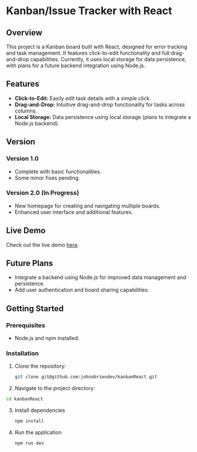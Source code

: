 # Kanban/Issue Tracker with React

## Overview
This project is a Kanban board built with React, designed for error tracking and task management. It features click-to-edit functionality and full drag-and-drop capabilities. Currently, it uses local storage for data persistence, with plans for a future backend integration using Node.js.

## Features
- **Click-to-Edit:** Easily edit task details with a simple click.
- **Drag-and-Drop:** Intuitive drag-and-drop functionality for tasks across columns.
- **Local Storage:** Data persistence using local storage (plans to integrate a Node.js backend).

## Version
### Version 1.0
- Complete with basic functionalities.
- Some minor fixes pending.

### Version 2.0 (In Progress)
- New homepage for creating and navigating multiple boards.
- Enhanced user interface and additional features.

## Live Demo
Check out the live demo [here](https://johns-kanban.netlify.app/).

## Future Plans
- Integrate a backend using Node.js for improved data management and persistence.
- Add user authentication and board sharing capabilities.

## Getting Started
### Prerequisites
- Node.js and npm installed.

### Installation
1. Clone the repository:
   ```bash
   git clone git@github.com:johnobriendev/kanbanReact.git
   ```
2. Navigate to the project directory:
```bash
cd kanbanReact
```
3. Install dependencies
   ```bash
   npm install
   ```
3. Run the application
   ```bash
   npm run dev
   ```
   
